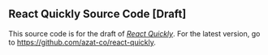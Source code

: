 ## React Quickly Source Code [Draft]

This source code is for the draft of [*React Quickly*](https://www.manning.com/books/react-quickly?a_aid=a&a_bid=5064a2d3). For the latest version, go to <https://github.com/azat-co/react-quickly>.


